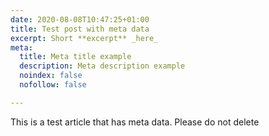 ```yaml
---
date: 2020-08-08T10:47:25+01:00
title: Test post with meta data
excerpt: Short **excerpt** _here_
meta:
  title: Meta title example
  description: Meta description example
  noindex: false
  nofollow: false

---
```

This is a test article that has meta data. Please do not delete
